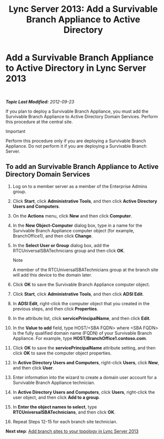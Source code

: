 ﻿---
title: 'Lync Server 2013: Add a Survivable Branch Appliance to Active Directory'
TOCTitle: Add a Survivable Branch Appliance to Active Directory
ms:assetid: 3e63507c-d60b-40ec-8bbe-586b1d707c3e
ms:mtpsurl: https://technet.microsoft.com/en-us/library/Gg425906(v=OCS.15)
ms:contentKeyID: 48183938
ms.date: 07/23/2014
mtps_version: v=OCS.15
---

<div data-xmlns="http://www.w3.org/1999/xhtml">

<div class="topic" data-xmlns="http://www.w3.org/1999/xhtml" data-msxsl="urn:schemas-microsoft-com:xslt" data-cs="http://msdn.microsoft.com/en-us/">

<div data-asp="http://msdn2.microsoft.com/asp">

# Add a Survivable Branch Appliance to Active Directory in Lync Server 2013

</div>

<div id="mainSection">

<div id="mainBody">

<span> </span>

_**Topic Last Modified:** 2012-09-23_

If you plan to deploy a Survivable Branch Appliance, you must add the Survivable Branch Appliance to Active Directory Domain Services. Perform this procedure at the central site.

<div class="alert">


> [!IMPORTANT]
> Perform this procedure only if you are deploying a Survivable Branch Appliance. Do not perform it if you are deploying a Survivable Branch Server.



</div>

<div>

## To add an Survivable Branch Appliance to Active Directory Domain Services

1.  Log on to a member server as a member of the Enterprise Admins group.

2.  Click **Start**, click **Administrative Tools**, and then click **Active Directory Users and Computers**.

3.  On the **Actions** menu, click **New** and then click **Computer**.

4.  In the **New Object-Computer** dialog box, type in a name for the Survivable Branch Appliance computer object (for example, BranchOffice1), and then click **Change**.

5.  In the **Select User or Group** dialog box, add the RTCUniversalSBATechnicians group and then click **OK**.
    
    <div class="alert">
    

    > [!NOTE]
    > A member of the RTCUniversalSBATechnicians group at the branch site will add this device to the domain later.

    
    </div>

6.  Click **OK** to save the Survivable Branch Appliance computer object.

7.  Click **Start**, click **Administrative Tools**, and then click **ADSI Edit**.

8.  In **ADSI Edit**, right-click the computer object that you created in the previous steps, and then click **Properties**.

9.  In the attribute list, click **servicePrincipalName**, and then click **Edit**.

10. In the **Value to add** field, type HOST/\<SBA FQDN\> where \<SBA FQDN\> is the fully qualified domain name (FQDN) of your Survivable Branch Appliance. For example, type **HOST/BranchOffice1.contoso.com**.

11. Click **OK** to save the **servicePrincipalName** attribute setting, and then click **OK** to save the computer object properties.

12. In **Active Directory Users and Computers**, right-click **Users**, click **New**, and then click **User**.

13. Enter information into the wizard to create a domain user account for a Survivable Branch Appliance technician.

14. In **Active Directory Users and Computers**, click **Users**, right-click the user object, and then click **Add to a group**.

15. In **Enter the object names to select**, type **RTCUniversalSBATechnicians**, and then click **OK**.

16. Repeat Steps 12-15 for each branch site technician.

**Next step**: [Add branch sites to your topology in Lync Server 2013](lync-server-2013-add-branch-sites-to-your-topology.md)

</div>

</div>

<span> </span>

</div>

</div>

</div>

